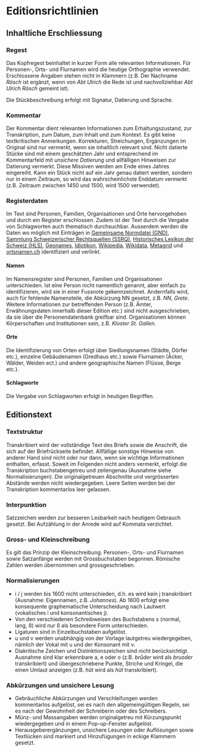 # Editionsrichtlinien

## Inhaltliche Erschliessung

### Regest

Das Kopfregest beinhaltet in kurzer Form alle relevanten Informationen. Für Personen-, Orts- und Flurnamen wird die heutige Orthographie verwendet. Erschlossene Angaben stehen nicht in Klammern (z.B. Der Nachname *Rösch* ist ergänzt, wenn von *Abt Ulrich* die Rede ist und nachvollziehbar *Abt Ulrich Rösch* gemeint ist).

Die Stückbeschreibung erfolgt mit Signatur, Datierung und Sprache. 

### Kommentar

Der Kommentar dient relevanten Informationen zum Erhaltungszustand, zur Transkription, zum Datum, zum Inhalt und zum Kontext.
Es gibt keine textkritischen Anmerkungen. Korrekturen, Streichungen, Ergänzungen im Original sind nur vermerkt, wenn sie inhaltlich relevant sind. 
Nicht datierte Stücke sind mit einem geschätzten Jahr und entsprechend im Kommentarfeld mit *unsichere Datierung* und allfälligen Hinweisen zur Datierung vermerkt. Diese Missiven werden am Ende eines Jahres eingereiht.
Kann ein Stück nicht auf ein Jahr genau datiert werden, sondern nur in einem Zeitraum, so wird das wahrscheinlichste Enddatum vermerkt (z.B. Zeitraum zwischen 1450 und 1500, wird 1500 verwendet).


### Registerdaten

Im Text sind Personen, Familien, Organisationen und Orte hervorgehoben und durch ein Register erschlossen. Zudem ist der Text durch die Vergabe von Schlagworten auch thematisch durchsuchbar. Ausserdem werden die Daten wo möglich mit Einträgen in [Gemeinsame Normdatei (GND)](https://gnd.network/Webs/gnd/DE/Home/home_node.html), [Sammlung Schweizerischer Rechtsquellen (SSRQ)](https://www.ssrq-sds-fds.ch/home/), [Historisches Lexikon der Schweiz (HLS)](https://hls-dhs-dss.ch), [Geonames](https://www.geonames.org), [Idiotikon](https://www.idiotikon.ch), [Wikipedia](https://de.wikipedia.org/wiki/Wikipedia:Hauptseite), [Wikidata](https://www.wikidata.org/wiki/Wikidata:Main_Page), [Metagrid](https://metagrid.ch) und [ortsnamen.ch](https://ortsnamen.ch/de/) identifiziert und verlinkt.

#### Namen

Im Namensregister sind Personen, Familien und Organisationen unterschieden.
Ist eine Person nicht namentlich genannt, aber einfach zu identifizieren, wird sie in einer Fussnote gekennzeichnet. Andernfalls wird, auch für fehlende Namensteile, die Abkürzung NN gesetzt, z.B. *NN, Grete*. Weitere Informationen zur betreffenden Person (z.B. Ämter, Erwähnungsdaten innerhalb dieser Edition etc.) sind nicht ausgeschrieben, da sie über die Personendatenbank greifbar sind. Organisationen können Körperschaften und Institutionen sein, z.B. *Kloster St. Gallen*.

#### Orte

Die Identifizierung von Orten erfolgt über Siedlungsnamen (Städte, Dörfer etc.), einzelne Gebäudenamen (Gredhaus etc.) sowie Flurnamen (Äcker, Wälder, Weiden ect.) und andere geographische Namen (Flüsse, Berge etc.).

#### Schlagworte

Die Vergabe von Schlagworten erfolgt in heutigen Begriffen.

## Editionstext

### Textstruktur

Transkribiert wird der vollständige Text des Briefs sowie die Anschrift, die sich auf der Briefrückseite befindet. Allfällige sonstige Hinweise von anderer Hand sind nicht oder nur dann, wenn sie wichtige Informationen enthalten, erfasst. Soweit im Folgenden nicht anders vermerkt, erfolgt die Transkription buchstabengetreu und zeilengenau (Ausnahme siehe Normalisierungen).
Die originalgetreuen Abschnitte und vergrösserten Abstände werden nicht wiedergegeben.
Leere Seiten werden bei der Transkription kommentarlos leer gelassen.

### Interpunktion

Satzzeichen werden zur besseren Lesbarkeit nach heutigem Gebrauch gesetzt. Bei Aufzählung in der Anrede wird auf Kommata verzichtet.

### Gross- und Kleinschreibung

Es gilt das Prinzip der Kleinschreibung. Personen-, Orts- und Flurnamen sowie Satzanfänge werden mit Grossbuchstaben begonnen. Römische Zahlen werden übernommen und grossgeschrieben.

### Normalisierungen

- i / j werden bis 1600 nicht unterschieden, d.h. es wird kein j transkribiert (Ausnahme: Eigennamen, z.B. *Johannes*). Ab 1600 erfolgt eine konsequente graphematische Unterscheidung nach Lautwert (vokalisches i und konsonantisches j).
- Von den verschiedenen Schreibweisen des Buchstabens s (normal, lang, ß) wird nur ß als besondere Form unterschieden. 
- Ligaturen sind in Einzelbuchstaben aufgelöst.
- u und v werden unabhängig von der Vorlage lautgetreu wiedergegeben, nämlich der Vokal mit u und der Konsonant mit v.
- Diakritische Zeichen und Distinktionszeichen sind nicht berücksichtigt. Ausnahme sind klar erkennbare a, e oder o (z.B. *brůder* wird als *bruoder* transkribiert) und übergeschriebene Punkte, Striche und Kringel, die einen Umlaut anzeigen (z.B. *hŭt* wird als *hüt* transkribiert).

### Abkürzungen und unsichere Lesung

- Gebräuchliche Abkürzungen und Verschleifungen werden kommentarlos aufgelöst, sei es nach den allgemeingültigen Regeln, sei es nach der Gewohnheit der Schreiberin oder des Schreibers.
- Münz- und Massangaben werden originalgetreu mit Kürzungspunkt wiedergegeben und in einem Pop-up-Fenster aufgelöst.
- Herausgeberergänzungen, unsichere Lesungen oder Auflösungen sowie Textlücken sind markiert und Hinzufügungen in eckige Klammern gesetzt.